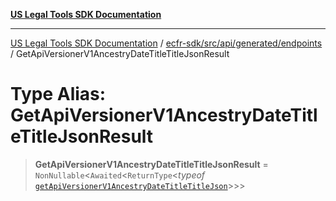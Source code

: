 [**US Legal Tools SDK Documentation**](../../../../../../README.md)

***

[US Legal Tools SDK Documentation](../../../../../../README.md) / [ecfr-sdk/src/api/generated/endpoints](../README.md) / GetApiVersionerV1AncestryDateTitleTitleJsonResult

# Type Alias: GetApiVersionerV1AncestryDateTitleTitleJsonResult

> **GetApiVersionerV1AncestryDateTitleTitleJsonResult** = `NonNullable`\<`Awaited`\<`ReturnType`\<*typeof* [`getApiVersionerV1AncestryDateTitleTitleJson`](../functions/getApiVersionerV1AncestryDateTitleTitleJson.md)\>\>\>
